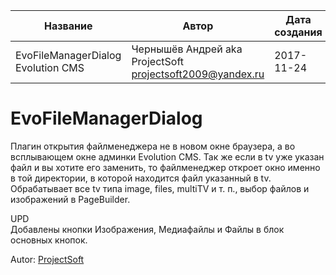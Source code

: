 | Название |  Автор | Дата создания | Дата обновления |
| --- | --- | --- | --- |
| EvoFileManagerDialog Evolution CMS | Чернышёв Андрей aka ProjectSoft <projectsoft2009@yandex.ru> | 2017-11-24  | 2025-01-06 |

# EvoFileManagerDialog

Плагин открытия файлменеджера не в новом окне браузера, а во всплывающем окне админки Evolution CMS.
Так же если в tv уже указан файл и вы хотите его заменить, то файлменеджер откроет окно именно в той директории, в которой находится файл указанный в tv.
Обрабатывает все tv типа image, files, multiTV и т. п., выбор файлов и изображений в PageBuilder.

UPD  
Добавлены кнопки Изображения, Медиафайлы и Файлы в блок основных кнопок.

Autor: [ProjectSoft](https://projectsoft.ru/)
